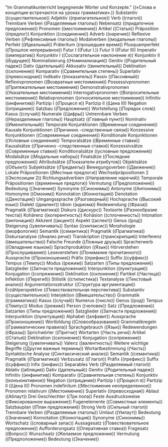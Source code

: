 "Im Grammatikunterricht begegnende Wörter und Konzepte." ((«Слова и концепции встречаются на уроках грамматики».))
Substantiv ((существительное))
Adjektiv ((прилагательное))
Verb ((глагол))
Trennbare Verben ((Разделяемые глаголы))
Nebensatz ((придаточное предложение))
Pronomen ((местоимение))
Artikel ((Статья))
Präposition ((предлог))
Konjunktion ((соединение))
Adverb ((наречие))
Reflexive Verben ((Рефлексивные глаголы))
Modalverben ((модальные глаголы))
Perfekt ((Идеальный))
Präteritum ((прошедшее время))
Plusquamperfekt ((Прошлое непрерывное))
Futur I ((Futur I.))
Futur II ((Futur II))
Imperativ ((императив))
Konjunktiv I ((Сослагательное наклонение я))
Konjunktiv II ((Будущее))
Nominalisierung ((Номинализация))
Genitiv ((Родительный падеж))
Dativ ((дательный))
Akkusativ ((винительный))
Deklination ((склонение))
Komparativ ((Сравнительная степень))
Superlativ ((превосходная))
Indikativ ((показатель))
Passiv ((Пассивный))
Reflexivpronomen ((Возвратные местоимения))
Possessivpronomen ((Притяжательные местоимения))
Demonstrativpronomen ((Указательные местоимения))
Interrogativpronomen ((Вопросительные местоимения))
Relativpronomen ((относительное местоимение))
Infinitiv ((инфинитив))
Partizip I ((Процесп я))
Partizip II ((Цена II))
Negation ((отрицание))
Satzbau ((Предложение))
Wortstellung ((Порядок слов))
Kasus ((случай))
Numerale ((Цифры))
Untrennbare Verben ((Неразделимые глаголы))
Hauptsatz ((Главный пункт))
Nominativ ((Именительный))
Temporale Konjunktionen ((Временные соединения))
Kausale Konjunktionen ((Причинно -следственные связи))
Konzessive Konjunktionen ((Современные соединения))
Konditionale Konjunktionen ((Условные соединения))
Temporalsätze ((Временные ставки))
Kausalsätze ((Причинно -следственные ставки))
Konzessivsätze ((Современные ставки))
Konditionalsätze ((условные предложения))
Modalsätze ((Модальные наборы))
Finalsätze ((Последние предложения))
Attributsätze ((Показатели атрибутов))
Objektsätze ((Объект))
Subjektsätze ((Предметы))
Bewegungsverben ((Движение))
Lokale Präpositionen ((Местные предлоги))
Wechselpräpositionen 2 ((Экспозиции 2))
Richtungsadverbien ((Направление наречий))
Temporale Präpositionen ((временные предлоги))
Vermutung ((Предположение))
Bedeutung ((Значение))
Synonyme ((Синонимы))
Antonyme ((Антонимы))
Homonyme ((Омоним))
Konnotation ((Коннотация))
Denotation ((Денотация))
Umgangssprache ((Разговорный))
Hochsprache ((Высокий язык))
Dialekt ((диалект))
Idiom ((идиома))
Redewendung ((Фраза))
Pragmatik ((Прагматика))
Diskurs ((дискурс))
Textsorte ((Разнообразие текста))
Kohärenz ((когерентность))
Kohäsion ((сплоченность))
Intonation ((интонация))
Akkzent ((акцент))
Aspekt ((аспект))
Genus ((род))
Steigerung ((увеличивать))
Syntax ((синтаксис))
Morphologie ((морфология))
Semantik ((семантика))
Pragmatik ((Прагматика))
Diskursanalyse ((Анализ речи))
Transkription ((транскрипция))
Interferenz ((вмешательство))
Falsche Freunde ((Ложные друзья))
Spracherwerb ((Овладение языком))
Sprachproduktion ((Язык))
Hörverstehen ((Прослушивание))
Leseverstehen ((Понимание прочитанного))
Aussprache ((Произношение))
Präfix ((префикс))
Suffix ((суффикс))
Tempus ((Темпус))
Modus ((режим))
Satzarten ((Типы предложения))
Satzglieder ((Запчасти предложения))
Interpunktion ((пунктуация))
Konjugation ((сопряжение))
Deklination ((склонение))
Partikel ((Частица))
Inflektion ((Перегиб))
Stilistik ((стилистика))
Textanalyse ((Текстовый анализ))
Argumentationsstruktur ((Структура аргументации))
Erzählperspektive ((Повествовательная перспектива))
Substantiv ((существительное))
Interjektion ((Вмешательство))
Grammatik ((грамматика))
Kasus ((случай))
Numerus ((число))
Genus ((род))
Tempus ((Темпус))
Modus ((режим))
Person ((человек))
Satz ((Предложение))
Satzarten ((Типы предложения))
Satzglieder ((Запчасти предложения))
Interpunktion ((пунктуация))
Alphabet ((алфавит))
Aussprache ((Произношение))
Wortbildung ((Словообразование))
Grammatikregeln ((Грамматические правила))
Sprachgebrauch ((Язык))
Redewendungen ((Фразы))
Sprichwörter ((Притчи))
Wortarten ((Часть речи))
Artikel ((Статья))
Deklination ((склонение))
Konjugation ((сопряжение))
Steigerung ((увеличивать))
Valenz ((валентность))
Weitere wichtige Begriffe ((Другие важные термины))
Wortartbestimmung ((Часть))
Syntaktische Analyse ((Синтаксический анализ))
Semantik ((семантика))
Pragmatik ((Прагматика))
Verbzusatz ((Глагол))
Präfix ((префикс))
Suffix ((суффикс))
Infix ((инфикс))
Separables Verb ((Разделяемый глагол))
Ablativ ((абляция))
Dativ ((дательный))
Genitiv ((Родительный падеж))
Infinitiv ((инфинитив))
Komparativ ((Сравнительная степень))
Konjunktiv ((конъюнктивное))
Negation ((отрицание))
Partizip I ((Процесп я))
Partizip II ((Цена II))
Pronomen indefinitum ((Местоимение неопределенное))
Pronomen relativum ((Местоимение))
Superlativ ((превосходная))
Ablaut ((Аблаут))
Drei Geschlechter ((Три пола))
Feste Ausdrucksweise ((Фиксированное выражение))
Fugenelemente ((Совместные элементы))
Satzbauplan ((План предложения))
Strong Verb ((Сильный глагол))
Trennbare Verben ((Разделяемые глаголы))
Umlaut ((Умлаут))
Bedeutung ((Значение))
Konnotation ((Коннотация))
Synonyme ((Синонимы))
Wortschatz ((словарный запас))
Aussagesatz ((Повествовательное предложение))
Aufforderungsatz ((Оперативная ставка))
Fragesatz ((Вопрос))
Wunschsatz ((Желаемое предложение))
Vermutung ((Предположение))
Bedeutung ((Значение))
